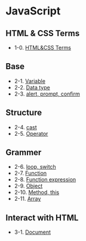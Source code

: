 # JavaScript

## HTML & CSS Terms
- 1-0. [HTML&CSS Terms](https://github.com/Ubinquitous/TIL/blob/master/JavaScript/HTML%20%EC%9A%A9%EC%96%B4%EC%A0%95%EB%A6%AC.md)

## Base

- 2-1. [Variable](https://github.com/Ubinquitous/TIL/blob/master/JavaScript/%EB%B3%80%EC%88%98.md)
- 2-2. [Data type](https://github.com/Ubinquitous/TIL/blob/master/JavaScript/%EC%9E%90%EB%A3%8C%ED%98%95.md)
- 2-3. [alert, prompt, confirm](https://github.com/Ubinquitous/TIL/blob/master/JavaScript/%EB%8C%80%ED%99%94%EC%83%81%EC%9E%90.md)

## Structure

- 2-4. [cast](https://github.com/Ubinquitous/TIL/blob/master/JavaScript/%ED%98%95%EB%B3%80%ED%99%98.md)
- 2-5. [Operator](https://github.com/Ubinquitous/TIL/blob/master/JavaScript/%EC%97%B0%EC%82%B0%EC%9E%90.md)

## Grammer

- 2-6. [loop, switch](https://github.com/Ubinquitous/TIL/blob/master/JavaScript/%EB%B0%98%EB%B3%B5%EB%AC%B8%2C%20switch%EB%AC%B8.md)
- 2-7. [Function](https://github.com/Ubinquitous/TIL/blob/master/JavaScript/%ED%95%A8%EC%88%98.md)
- 2-8. [Function expression](https://github.com/Ubinquitous/TIL/blob/master/JavaScript/%ED%95%A8%EC%88%98%ED%91%9C%ED%98%84%EC%8B%9D.md)
- 2-9. [Object](https://github.com/Ubinquitous/TIL/blob/master/JavaScript/%EA%B0%9D%EC%B2%B4.md)
- 2-10. [Method, this](https://github.com/Ubinquitous/TIL/blob/master/JavaScript/method%EC%99%80%20this.md)
- 2-11. [Array](https://github.com/Ubinquitous/TIL/blob/master/JavaScript/%EB%B0%B0%EC%97%B4.md)

## Interact with HTML
- 3-1. [Document](https://github.com/Ubinquitous/TIL/blob/master/JavaScript/Document.md)